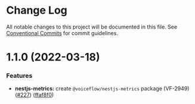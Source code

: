 # Change Log

All notable changes to this project will be documented in this file.
See [Conventional Commits](https://conventionalcommits.org) for commit guidelines.

# 1.1.0 (2022-03-18)


### Features

* **nestjs-metrics:** create `@voiceflow/nestjs-metrics` package (VF-2949) ([#227](https://github.com/voiceflow/libs/issues/227)) ([ffaf8f0](https://github.com/voiceflow/libs/commit/ffaf8f0ba949d71727661c7eff4aa65d35fb068b))
